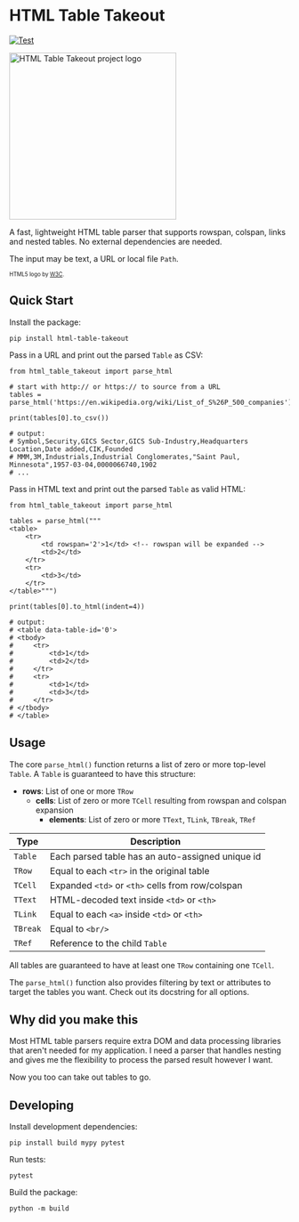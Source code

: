 # HTML Table Takeout

[![Test](https://github.com/lawcal/html-table-takeout/actions/workflows/test.yml/badge.svg?branch=main)](https://github.com/lawcal/html-table-takeout/actions/workflows/test.yml)

<img src="images/html_table_takeout_logo.png" alt="HTML Table Takeout project logo" width="300">

A fast, lightweight HTML table parser that supports rowspan, colspan, links and nested tables. No external dependencies are needed.

The input may be text, a URL or local file `Path`.

<sup><sub>HTML5 logo by <a href='https://www.w3.org/'>W3C</a>.</sub></sup>

## Quick Start

Install the package:
```
pip install html-table-takeout
```

Pass in a URL and print out the parsed `Table` as CSV:
```
from html_table_takeout import parse_html

# start with http:// or https:// to source from a URL
tables = parse_html('https://en.wikipedia.org/wiki/List_of_S%26P_500_companies')

print(tables[0].to_csv())

# output:
# Symbol,Security,GICS Sector,GICS Sub-Industry,Headquarters Location,Date added,CIK,Founded
# MMM,3M,Industrials,Industrial Conglomerates,"Saint Paul, Minnesota",1957-03-04,0000066740,1902
# ...
```

Pass in HTML text and print out the parsed `Table` as valid HTML:
```
from html_table_takeout import parse_html

tables = parse_html("""
<table>
    <tr>
        <td rowspan='2'>1</td> <!-- rowspan will be expanded -->
        <td>2</td>
    </tr>
    <tr>
        <td>3</td>
    </tr>
</table>""")

print(tables[0].to_html(indent=4))

# output:
# <table data-table-id='0'>
# <tbody>
#     <tr>
#         <td>1</td>
#         <td>2</td>
#     </tr>
#     <tr>
#         <td>1</td>
#         <td>3</td>
#     </tr>
# </tbody>
# </table>
```

## Usage

The core `parse_html()` function returns a list of zero or more top-level `Table`. A `Table` is guaranteed to have this structure:
- **rows**: List of one or more `TRow`
  - **cells**: List of zero or more `TCell` resulting from rowspan and colspan expansion
    - **elements**: List of zero or more `TText`, `TLink`, `TBreak`, `TRef`

| Type     | Description                                      |
| -------- | ------------------------------------------------ |
| `Table`  | Each parsed table has an auto-assigned unique id |
| `TRow`   | Equal to each `<tr>` in the original table       |
| `TCell`  | Expanded `<td>` or `<th>` cells from row/colspan |
| `TText`  | HTML-decoded text inside `<td>` or `<th>`        |
| `TLink`  | Equal to each `<a>` inside `<td>` or `<th>`      |
| `TBreak` | Equal to `<br/>`                                 |
| `TRef`   | Reference to the child `Table`                   |

All tables are guaranteed to have at least one `TRow` containing one `TCell`.

The `parse_html()` function also provides filtering by text or attributes to target the tables you want. Check out its docstring for all options.

## Why did you make this

Most HTML table parsers require extra DOM and data processing libraries that aren't needed for my application. I need a parser that handles nesting and gives me the flexibility to process the parsed result however I want.

Now you too can take out tables to go.

## Developing

Install development dependencies:
```
pip install build mypy pytest
```

Run tests:
```
pytest
```

Build the package:
```
python -m build
```
